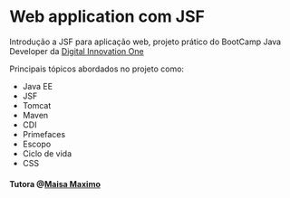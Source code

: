 # Web application com JSF
Introdução a JSF para aplicação web, projeto prático do BootCamp Java Developer da [Digital Innovation One](https://digitalinnovation.one/)

Principais tópicos abordados no projeto como:

- Java EE
- JSF
- Tomcat
- Maven
- CDI
- Primefaces
- Escopo
- Ciclo de vida
- CSS

#### Tutora @[Maisa Maximo](https://github.com/maisamaximo)

